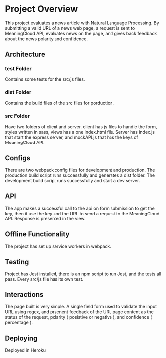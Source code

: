 # Project Overview

This project evaluates a news article with Natural Language Processing.
By submitting a valid URL of a news web page, a request is sent to MeaningCloud API, evaluates news on the page, and gives back feedback about the news polarity and confidence.

## Architecture

### **test** Folder

Contains some tests for the src/js files.

### dist Folder

Contains the build files of the src files for porduction.

### src Folder

Have two folders of client and server.
client has js files to handle the form, styles written in sass, views has a one index.html file.
Server has index.js that start the express server, and mockAPI.js that has the keys of MeaningCloud API.

## Configs

There are two webpack config files for development and production.
The production build script runs successfully and generates a dist folder.
The development build script runs successfully and start a dev server.

## API

The app makes a successful call to the api on form submission to get the key, then it use the key and the URL to send a request to the MeaningCloud API.
Response is presented in the view.

## Offline Functionality

The project has set up service workers in webpack.

## Testing

Project has Jest installed, there is an npm script to run Jest, and the tests all pass.
Every src/js file has its own test.

## Interactions

The page built is very simple.
A single field form used to validate the input URL using regex, and prsenent feedback of the URL page content as the status of the request, polarity ( posistive or negative ), and confidence ( percentage ).

## Deploying

Deployed in Heroku
